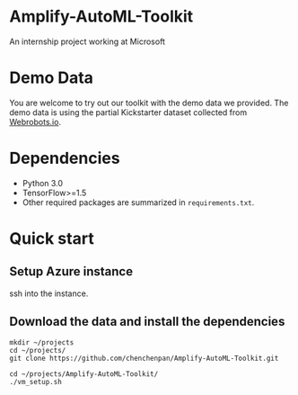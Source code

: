 # Amplify-AutoML-Toolkit
An internship project working at Microsoft

# Demo Data

You are welcome to try out our toolkit with the demo data we provided. The demo data is using the partial Kickstarter dataset collected from [Webrobots.io](https://webrobots.io/projects/).

# Dependencies

- Python 3.0
- TensorFlow>=1.5
- Other required packages are summarized in `requirements.txt`.

# Quick start

## Setup Azure instance

ssh into the instance.

## Download the data and install the dependencies 
```
mkdir ~/projects
cd ~/projects/
git clone https://github.com/chenchenpan/Amplify-AutoML-Toolkit.git

cd ~/projects/Amplify-AutoML-Toolkit/
./vm_setup.sh
```

